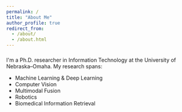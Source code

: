 ```yaml
---
permalink: /
title: "About Me"
author_profile: true
redirect_from: 
  - /about/
  - /about.html
---
```


### 

I'm a Ph.D. researcher in Information Technology at the University of Nebraska–Omaha. My research spans:

- Machine Learning & Deep Learning  
- Computer Vision  
- Multimodal Fusion  
- Robotics  
- Biomedical Information Retrieval